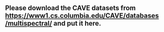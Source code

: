 ## Please download the CAVE datasets from https://www1.cs.columbia.edu/CAVE/databases/multispectral/ and put it here.
